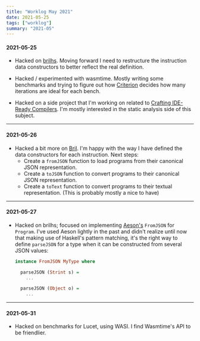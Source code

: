 ```yaml
---
title: "Worklog May 2021"
date: 2021-05-25
tags: ["worklog"]
summary: "2021-05"
---
```


#### 2021-05-25

- Hacked on [brilhs](https://github.com/saulecabrera/brilhs). Moving forward I need to
  restructure the instruction data constructors to better reflect the real
  definition.

- Hacked / experimented with wasmtime. Mostly writing some benchmarks and
  trying to figure out how [Criterion](https://github.com/bheisler/criterion.rs)
  decides how many iterations are ideal for each bench.

- Hacked on a side project that I'm working on related to [Crafting IDE-Ready
  Compilers](https://dev.to/cad97/crafting-ide-ready-compilers-500o). I'm
  mostly interested in the static analysis side of this subject.

---

#### 2021-05-26

- Hacked a bit more on [Bril](https://github.com/saulecabrera/brilhs). I'm
  happy with the way I have defined the data constructors for each instruction.
  Next steps:
    - Create a `fromJSON` function to load programs from their canonical JSON
      representation.
    - Create a `toJSON` function to convert programs to their canonical JSON
      representation.
    - Create a `toText` function to convert programs to their textual
      representation. (This is probably mostly a nice to have)

---

#### 2021-05-27

- Hacked on brilhs; focused on implementing
  [Aeson's](https://hackage.haskell.org/package/aeson-1.5.6.0/docs/Data-Aeson.html#g:1) `FromJSON` for
  `Program`. I've used Aeson lightly in the past and didn't realize until now
  that making use of Haskell's pattern matching, it's the right way to define `parseJSON`
  for a type when it can be constructed from several JSON values:

  ```haskell
  instance FromJSON MyType where

    parseJSON (Strint s) =
      ...

    parseJSON (Object o) =
      ...
  ```

---

#### 2021-05-31

- Hacked on benchmarks for Lucet, using WASI. I find Wasmtime's API to be
  friendlier.






